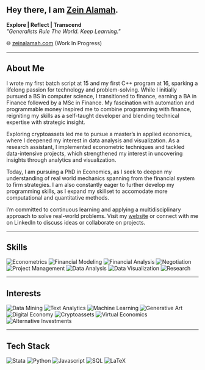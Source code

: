 ## Hey there, I am [Zein Alamah](https://zeinalamah.com).
**Explore | Reflect | Transcend**  
*"Generalists Rule The World. Keep Learning."*  

🌐 [zeinalamah.com](https://zeinalamah.com) (Work In Progress)

---

## About Me

I wrote my first batch script at 15 and my first C++ program at 16, sparking a lifelong passion for technology and problem-solving. While I initially pursued a BS in computer science, I transitioned to finance, earning a BA in Finance followed by a MSc in Finance. My fascination with automation and programmable money inspired me to combine programming with finance, reigniting my skills as a self-taught developer and blending technical expertise with strategic insight.

Exploring cryptoassets led me to pursue a master’s in applied economics, where I deepened my interest in data analysis and visualization. As a research assistant, I implemented econometric techniques and tackled data-intensive projects, which strengthened my interest in uncovering insights through analytics and visualization.

Today, I am pursuing a PhD in Economics, as I seek to deepen my understanding of real world mechanics spanning from the financial system to firm strategies. I am also constantly eager to further develop my programming skills, as I expand my skillset to accomodate more computational and quantitative methods. 

I’m committed to continuous learning and applying a multidisciplinary approach to solve real-world problems. Visit my [website](zeinalamah.com) or connect with me on LinkedIn to discuss ideas or collaborate on projects.

---

## Skills
![Econometrics](https://img.shields.io/badge/-Econometrics-orange)
![Financial Modeling](https://img.shields.io/badge/-Financial%20Modeling-090)
![Financial Analysis](https://img.shields.io/badge/-Financial%20Analysis-090)
![Negotiation](https://img.shields.io/badge/-Negotiation-99457e)
![Project Management](https://img.shields.io/badge/-Project%20Management-090)
![Data Analysis](https://img.shields.io/badge/-Data%20Analysis-9cf)
![Data Visualization](https://img.shields.io/badge/-Data%20Visualization-9cf) 
![Research](https://img.shields.io/badge/-Research-d3add9)

---

## Interests
![Data Mining](https://img.shields.io/badge/-Data%20Mining-9cf)
![Text Analytics](https://img.shields.io/badge/-Text%20Analytics-9cf)
![Machine Learning](https://img.shields.io/badge/-Machine%20Learning-9cf)
![Generative Art](https://img.shields.io/badge/-Generative%20Art-blueviolet)
![Digital Economy](https://img.shields.io/badge/-Digital%20Economy-brightgreen)
![Cryptoassets](https://img.shields.io/badge/-Cryptoassets-red)
![Virtual Economics](https://img.shields.io/badge/-Virtual%20Economics-brightgreen)
![Alternative Investments](https://img.shields.io/badge/-Alternative%20Investments-99457e)

---

## Tech Stack
![Stata](https://img.shields.io/badge/-Stata-blue)
![Python](https://img.shields.io/badge/-Python-blue)
![Javascript](https://img.shields.io/badge/-Javascript-blue)
![SQL](https://img.shields.io/badge/-SQL-lightgrey)
![LaTeX](https://img.shields.io/badge/-LaTeX-teal)
